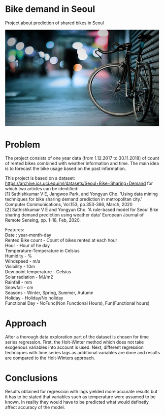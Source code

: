 # Bike demand in Seoul
Project about prediction of shared bikes in Seoul

<img src="https://github.com/misiungs/readme_images/blob/master/bike.jpg?raw=true" alt="drawing" width="500"/>

# Problem

The project consists of one year data (from 1.12.2017 to 30.11.2018) of count of rented bikes combined with weather information and time.
The main idea is to forecast the bike usage based on the past information.

This project is based on a dataset:
https://archive.ics.uci.edu/ml/datasets/Seoul+Bike+Sharing+Demand
for which two articles can be identified:  
[1] Sathishkumar V E, Jangwoo Park, and Yongyun Cho. 'Using data mining techniques for bike sharing demand prediction in metropolitan city.' Computer Communications, Vol.153, pp.353-366, March, 2020  
[2] Sathishkumar V E and Yongyun Cho. 'A rule-based model for Seoul Bike sharing demand prediction using weather data' European Journal of Remote Sensing, pp. 1-18, Feb, 2020.  

Features:  
Date : year-month-day  
Rented Bike count - Count of bikes rented at each hour  
Hour - Hour of he day  
Temperature-Temperature in Celsius  
Humidity - %  
Windspeed - m/s  
Visibility - 10m  
Dew point temperature - Celsius  
Solar radiation - MJ/m2  
Rainfall - mm  
Snowfall - cm  
Seasons - Winter, Spring, Summer, Autumn  
Holiday - Holiday/No holiday  
Functional Day - NoFunc(Non Functional Hours), Fun(Functional hours)  

# Approach

After a thorough data exploration part of the dataset is chosen for time series regression.
First, the Holt-Winter method which does not take exogenous variables into account is used.
Next, different regression techniques with time series lags as additional variables are done and results are compared to the Holt-Winters approach.

# Conclusions
Results obtained for regression with lags yielded more accurate results but it has to be stated that variables such as temperature were assumed to be known.
In reality they would have to be predicted what would definetly affect accuracy of the model.









